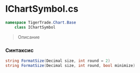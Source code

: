 
# IChartSymbol.cs
```csharp
namespace TigerTrade.Chart.Base  
    class IChartSymbol
```

> Описание

### Синтаксис
```csharp
string FormatSize(Decimal size, int round = 2)
string FormatSize(Decimal size, int round, bool minimize)
```
